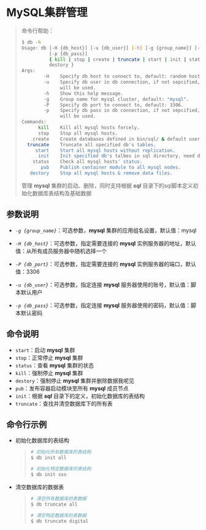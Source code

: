 # MySQL集群管理

> 命令行帮助：
>
> ```bash
> $ db -h
> Usage: db [-H {db_host}] [-u {db_user}] [-h] [-g {group_name}] [-P {db_port}] 
>           [-p {db_pass}]
>           { kill | stop | create | truncate | start | init | status | pub | 
>           destory }
> Args:
>         -H    Specify db host to connect to, default: random host in mysql group.
>         -u    Specify db user in db connection, if not sepcified, default identity 
>               will be used.
>         -h    Show this help message.
>         -g    Group name for mysql cluster, default: "mysql".
>         -P    Specify db port to connect to, default: 3306.
>         -p    Specify db pass in db connection, if not sepcified, default identity 
>               will be used.
> Commands:
>       kill    Kill all mysql hosts forcely.
>       stop    Stop all mysql hosts.
>     create    Create databases defined in bin/sql/ & default user.
>   truncate    Truncate all specified db's tables.
>      start    Start all mysql hosts without replication.
>       init    Init specified db's talbes in sql directory, need db creation first.
>     status    Check all mysql hosts' status.
>        pub    Publish container module to all mysql nodes.
>    destory    Stop all mysql hosts & remove data files.
> ```
>
> 管理 **mysql** 集群的启动、删除，同时支持根据 ***sql*** 目录下的sql脚本定义初始化数据库表结构及基础数据

## 参数说明

* *`-g {group_name}`*：可选参数，**mysql** 集群的应用组名设置，默认值：mysql

* *`-H {db_host}`*：可选参数，指定需要连接的 **mysql** 实例服务器的地址，默认值：从所有成员服务器中随机选择一个

* *`-P {db_port}`*：可选参数，指定需要连接的 **mysql** 实例服务器的端口，默认值：3306

* *`-u {db_user}`*：可选参数，指定连接 **mysql** 服务器使用的账号，默认值：脚本默认用户

* *`-p {db_pass}`*：可选参数，指定连接 **mysql** 服务器使用的密码，默认值：脚本默认密码

## 命令说明

* `start`：启动 **mysql** 集群
* `stop`：正常停止 **mysql** 集群
* `status`：查看 **mysql** 集群的状态
* `kill`：强制停止 **mysql** 集群
* `destory`：强制停止 **mysql** 集群并删除数据我呢见
* `pub`：发布容器启动模块至所有 **mysql** 成员节点
* `init`：根据 ***sql*** 目录下的定义，初始化数据库的表结构
* `truncate`：查找并清空数据库下的所有表

## 命令行示例

* 初始化数据库的表结构

  > ```bash
  > # 初始化所有数据库的表结构
  > $ db init all
  > 
  > # 初始化特定数据库的表结构
  > $ db init sso
  > ```

* 清空数据库的数据表

  > ```bash
  > # 清空所有数据库的表数据
  > $ db truncate all
  > 
  > # 清空特定数据库的表数据
  > $ db truncate digital
  > ```
  >